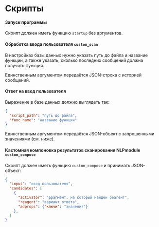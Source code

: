 # Скрипты 

#### Запуск программы

Скрипт должен иметь функцию `startup` без аргументов.

#### Обработка ввода пользователя `custom_scan`

В настройках базы данных нужно указать путь до файла и название функции, а также указать, сколько последних сообщений должна получить функция.

Единственным аргументом передаётся JSON-строка с историей сообщений.

#### Ответ на ввод пользователя

Выражение в базе данных должно выглядеть так:

```json
{
  "script_path": "путь до файла",
  "func_name": "название функции"
}
```

Единственным аргументом передаётся JSON-объект с запрошенными значениями (см. ниже).

#### Кастомная компоновка результатов сканирования NLPmodule `custom_compose`

Скрипт должен иметь функцию `custom_compose` и принимать JSON-объект:

```json
{
  "input": "ввод пользователя",
  "candidates": [
    {
      "activator": "фрагмент, на который найден реагент",
      "reagent": "вариант ответа",
      "adprops": {"ключи": "значения"}
    },
  ]
}
```
